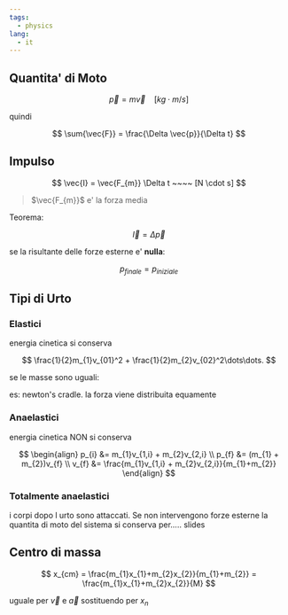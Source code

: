 ```yaml
---
tags:
  - physics
lang:
  - it
---
```


## Quantita' di Moto

$$
\vec{p} = m\vec{v}~~~~[kg \cdot m/s]
$$

quindi 

$$
\sum{\vec{F}} = \frac{\Delta \vec{p}}{\Delta t}
$$

## Impulso

$$
\vec{I} = \vec{F_{m}} \Delta t ~~~~ [N \cdot s]
$$

> $\vec{F_{m}}$ e' la forza media

Teorema:

$$
\vec{I} = \Delta \vec{p}
$$

se la risultante delle forze esterne e' **nulla**:

$$
p_{finale} = p_{iniziale}
$$

## Tipi di Urto

### Elastici

energia cinetica si conserva

$$
\frac{1}{2}m_{1}v_{01}^2 + \frac{1}{2}m_{2}v_{02}^2\dots\dots.
$$

se le masse sono uguali:

es: newton's cradle. la forza viene distribuita equamente

### Anaelastici 

energia cinetica NON si conserva 

$$
\begin{align}
p_{i} &= m_{1}v_{1,i} + m_{2}v_{2,i} \\
p_{f} &= (m_{1} + m_{2})v_{f} \\
v_{f} &= \frac{m_{1}v_{1,i} + m_{2}v_{2,i}}{m_{1}+m_{2}}
\end{align}
$$

### Totalmente anaelastici

i corpi dopo l urto sono attaccati.
Se non intervengono forze esterne la quantita di moto del sistema si conserva per..... slides

## Centro di massa

$$
x_{cm} = \frac{m_{1}x_{1}+m_{2}x_{2}}{m_{1}+m_{2}} = \frac{m_{1}x_{1}+m_{2}x_{2}}{M}
$$

uguale per $\vec{v}$ e $\vec{a}$ sostituendo per $x_{n}$